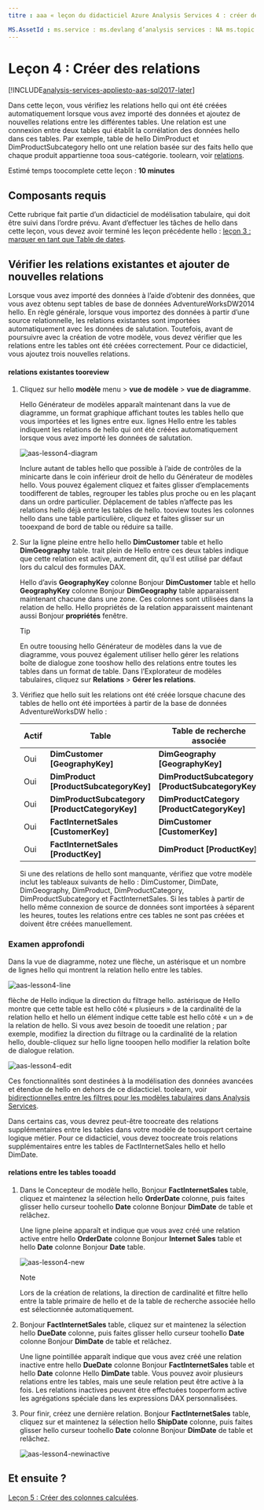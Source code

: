 ```yaml
---
titre : aaa « leçon du didacticiel Azure Analysis Services 4 : créer des relations | Description de Microsoft Docs » : décrit la façon dont les relations toocreate dans hello projet du didacticiel Azure Analysis Services. Services : analysis services documentationcenter : '' auteur : minewiskan manager : erikre éditeur : '' balises : ».

MS.AssetId : ms.service : ms.devlang d’analysis services : NA ms.topic : get-started-article ms.tgt_pltfrm : NA ms.workload : na ms.date : 26/05/2017 ms.author : owend
---
```

# <a name="lesson-4-create-relationships"></a>Leçon 4 : Créer des relations

[!INCLUDE[analysis-services-appliesto-aas-sql2017-later](../../../includes/analysis-services-appliesto-aas-sql2017-later.md)]

Dans cette leçon, vous vérifiez les relations hello qui ont été créées automatiquement lorsque vous avez importé des données et ajoutez de nouvelles relations entre les différentes tables. Une relation est une connexion entre deux tables qui établit la corrélation des données hello dans ces tables. Par exemple, table de hello DimProduct et DimProductSubcategory hello ont une relation basée sur des faits hello que chaque produit appartienne tooa sous-catégorie. toolearn, voir [relations](https://docs.microsoft.com/sql/analysis-services/tabular-models/relationships-ssas-tabular).
  
Estimé temps toocomplete cette leçon : **10 minutes**  
  
## <a name="prerequisites"></a>Composants requis  
Cette rubrique fait partie d’un didacticiel de modélisation tabulaire, qui doit être suivi dans l’ordre prévu. Avant d’effectuer les tâches de hello dans cette leçon, vous devez avoir terminé les leçon précédente hello : [leçon 3 : marquer en tant que Table de dates](../tutorials/aas-lesson-3-mark-as-date-table.md). 
  
## <a name="review-existing-relationships-and-add-new-relationships"></a>Vérifier les relations existantes et ajouter de nouvelles relations  
Lorsque vous avez importé des données à l’aide d’obtenir des données, que vous avez obtenu sept tables de base de données AdventureWorksDW2014 hello. En règle générale, lorsque vous importez des données à partir d’une source relationnelle, les relations existantes sont importées automatiquement avec les données de salutation. Toutefois, avant de poursuivre avec la création de votre modèle, vous devez vérifier que les relations entre les tables ont été créées correctement. Pour ce didacticiel, vous ajoutez trois nouvelles relations.  
  
#### <a name="tooreview-existing-relationships"></a>relations existantes tooreview  
  
1.  Cliquez sur hello **modèle** menu > **vue de modèle** > **vue de diagramme**.  

    Hello Générateur de modèles apparaît maintenant dans la vue de diagramme, un format graphique affichant toutes les tables hello que vous importées et les lignes entre eux. lignes Hello entre les tables indiquent les relations de hello qui ont été créées automatiquement lorsque vous avez importé les données de salutation.
    
    ![aas-lesson4-diagram](../tutorials/media/aas-lesson4-diagram.png)
  
    Inclure autant de tables hello que possible à l’aide de contrôles de la minicarte dans le coin inférieur droit de hello du Générateur de modèles hello. Vous pouvez également cliquez et faites glisser d’emplacements toodifferent de tables, regrouper les tables plus proche ou en les plaçant dans un ordre particulier. Déplacement de tables n’affecte pas les relations hello déjà entre les tables de hello. tooview toutes les colonnes hello dans une table particulière, cliquez et faites glisser sur un tooexpand de bord de table ou réduire sa taille.  
  
2.  Sur la ligne pleine entre hello hello **DimCustomer** table et hello **DimGeography** table. trait plein de Hello entre ces deux tables indique que cette relation est active, autrement dit, qu'il est utilisé par défaut lors du calcul des formules DAX.  
  
    Hello d’avis **GeographyKey** colonne Bonjour **DimCustomer** table et hello **GeographyKey** colonne Bonjour **DimGeography** table apparaissent maintenant chacune dans une zone. Ces colonnes sont utilisées dans la relation de hello. Hello propriétés de la relation apparaissent maintenant aussi Bonjour **propriétés** fenêtre.  
  
    > [!TIP]  
    > En outre toousing hello Générateur de modèles dans la vue de diagramme, vous pouvez également utiliser hello gérer les relations boîte de dialogue zone tooshow hello des relations entre toutes les tables dans un format de table. Dans l’Explorateur de modèles tabulaires, cliquez sur **Relations** > **Gérer les relations**.
  
3.  Vérifiez que hello suit les relations ont été créée lorsque chacune des tables de hello ont été importées à partir de la base de données AdventureWorksDW hello :  
  
    |Actif|Table|Table de recherche associée|  
    |----------|---------|------------------------|  
    |Oui|**DimCustomer [GeographyKey]**|**DimGeography [GeographyKey]**|  
    |Oui|**DimProduct [ProductSubcategoryKey]**|**DimProductSubcategory [ProductSubcategoryKey]**|  
    |Oui|**DimProductSubcategory [ProductCategoryKey]**|**DimProductCategory [ProductCategoryKey]**|  
    |Oui|**FactInternetSales [CustomerKey]**|**DimCustomer [CustomerKey]**|  
    |Oui|**FactInternetSales [ProductKey]**|**DimProduct [ProductKey]**|  
  
    Si une des relations de hello sont manquante, vérifiez que votre modèle inclut les tableaux suivants de hello : DimCustomer, DimDate, DimGeography, DimProduct, DimProductCategory, DimProductSubcategory et FactInternetSales. Si les tables à partir de hello même connexion de source de données sont importées à séparent les heures, toutes les relations entre ces tables ne sont pas créées et doivent être créées manuellement.  

### <a name="take-a-closer-look"></a>Examen approfondi
Dans la vue de diagramme, notez une flèche, un astérisque et un nombre de lignes hello qui montrent la relation hello entre les tables.

![aas-lesson4-line](../tutorials/media/aas-lesson4-line.png)

flèche de Hello indique la direction du filtrage hello. astérisque de Hello montre que cette table est hello côté « plusieurs » de la cardinalité de la relation hello et hello un élément indique cette table est hello côté « un » de la relation de hello. Si vous avez besoin de tooedit une relation ; par exemple, modifiez la direction du filtrage ou la cardinalité de la relation hello, double-cliquez sur hello ligne tooopen hello modifier la relation boîte de dialogue relation.

![aas-lesson4-edit](../tutorials/media/aas-lesson4-edit.png)

Ces fonctionnalités sont destinées à la modélisation des données avancées et étendue de hello en dehors de ce didacticiel. toolearn, voir [bidirectionnelles entre les filtres pour les modèles tabulaires dans Analysis Services](https://docs.microsoft.com/sql/analysis-services/tabular-models/bi-directional-cross-filters-tabular-models-analysis-services).

Dans certains cas, vous devrez peut-être toocreate des relations supplémentaires entre les tables dans votre modèle de toosupport certaine logique métier. Pour ce didacticiel, vous devez toocreate trois relations supplémentaires entre les tables de FactInternetSales hello et hello DimDate.  
  
#### <a name="tooadd-new-relationships-between-tables"></a>relations entre les tables tooadd  
  
1.  Dans le Concepteur de modèle hello, Bonjour **FactInternetSales** table, cliquez et maintenez la sélection hello **OrderDate** colonne, puis faites glisser hello curseur toohello **Date** colonne Bonjour  **DimDate** de table et relâchez.  

    Une ligne pleine apparaît et indique que vous avez créé une relation active entre hello **OrderDate** colonne Bonjour **Internet Sales** table et hello **Date** colonne Bonjour **Date** table. 
  
      ![aas-lesson4-new](../tutorials/media/aas-lesson4-new.png) 
  
    > [!NOTE]  
    > Lors de la création de relations, la direction de cardinalité et filtre hello entre la table primaire de hello et de la table de recherche associée hello est sélectionnée automatiquement.  
  
2.  Bonjour **FactInternetSales** table, cliquez sur et maintenez la sélection hello **DueDate** colonne, puis faites glisser hello curseur toohello **Date** colonne Bonjour **DimDate** de table et relâchez.  
  
    Une ligne pointillée apparaît indique que vous avez créé une relation inactive entre hello **DueDate** colonne Bonjour **FactInternetSales** table et hello **Date** colonne Hello **DimDate** table. Vous pouvez avoir plusieurs relations entre les tables, mais une seule relation peut être active à la fois. Les relations inactives peuvent être effectuées tooperform active les agrégations spéciale dans les expressions DAX personnalisées.  
  
3.  Pour finir, créez une dernière relation. Bonjour **FactInternetSales** table, cliquez sur et maintenez la sélection hello **ShipDate** colonne, puis faites glisser hello curseur toohello **Date** colonne Bonjour **DimDate** de table et relâchez.  
    
     ![aas-lesson4-newinactive](../tutorials/media/aas-lesson4-newinactive.png)
  
## <a name="whats-next"></a>Et ensuite ?
[Leçon 5 : Créer des colonnes calculées](../tutorials/aas-lesson-5-create-calculated-columns.md).
  
  
  
